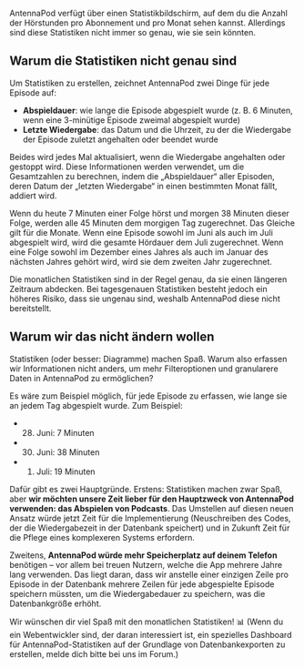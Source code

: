AntennaPod verfügt über einen Statistikbildschirm, auf dem du die Anzahl der Hörstunden pro Abonnement und pro Monat sehen kannst. Allerdings sind diese Statistiken nicht immer so genau, wie sie sein könnten.

## Warum die Statistiken nicht genau sind

Um Statistiken zu erstellen, zeichnet AntennaPod zwei Dinge für jede Episode auf:

* **Abspieldauer**: wie lange die Episode abgespielt wurde (z. B. 6 Minuten, wenn eine 3-minütige Episode zweimal abgespielt wurde)
* **Letzte Wiedergabe**: das Datum und die Uhrzeit, zu der die Wiedergabe der Episode zuletzt angehalten oder beendet wurde

Beides wird jedes Mal aktualisiert, wenn die Wiedergabe angehalten oder gestoppt wird. Diese Informationen werden verwendet, um die Gesamtzahlen zu berechnen, indem die „Abspieldauer“ aller Episoden, deren Datum der „letzten Wiedergabe“ in einen bestimmten Monat fällt, addiert wird.

Wenn du heute 7 Minuten einer Folge hörst und morgen 38 Minuten dieser Folge, werden alle 45 Minuten dem morgigen Tag zugerechnet. Das Gleiche gilt für die Monate. Wenn eine Episode sowohl im Juni als auch im Juli abgespielt wird, wird die gesamte Hördauer dem Juli zugerechnet. Wenn eine Folge sowohl im Dezember eines Jahres als auch im Januar des nächsten Jahres gehört wird, wird sie dem zweiten Jahr zugerechnet.

Die monatlichen Statistiken sind in der Regel genau, da sie einen längeren Zeitraum abdecken. Bei tagesgenauen Statistiken besteht jedoch ein höheres Risiko, dass sie ungenau sind, weshalb AntennaPod diese nicht bereitstellt.

## Warum wir das nicht ändern wollen

Statistiken (oder besser: Diagramme) machen Spaß. Warum also erfassen wir Informationen nicht anders, um mehr Filteroptionen und granularere Daten in AntennaPod zu ermöglichen?

Es wäre zum Beispiel möglich, für jede Episode zu erfassen, wie lange sie an jedem Tag abgespielt wurde. Zum Beispiel:

* 28. Juni: 7 Minuten
* 30. Juni: 38 Minuten
* 1. Juli: 19 Minuten

Dafür gibt es zwei Hauptgründe. Erstens: Statistiken machen zwar Spaß, aber **wir möchten unsere Zeit lieber für den Hauptzweck von AntennaPod verwenden: das Abspielen von Podcasts**. Das Umstellen auf diesen neuen Ansatz würde jetzt Zeit für die Implementierung (Neuschreiben des Codes, der die Wiedergabezeit in der Datenbank speichert) und in Zukunft Zeit für die Pflege eines komplexeren Systems erfordern.

Zweitens, **AntennaPod würde mehr Speicherplatz auf deinem Telefon** benötigen – vor allem bei treuen Nutzern, welche die App mehrere Jahre lang verwenden. Das liegt daran, dass wir anstelle einer einzigen Zeile pro Episode in der Datenbank mehrere Zeilen für jede abgespielte Episode speichern müssten, um die Wiedergabedauer zu speichern, was die Datenbankgröße erhöht.

Wir wünschen dir viel Spaß mit den monatlichen Statistiken! 📊 (Wenn du ein Webentwickler sind, der daran interessiert ist, ein spezielles Dashboard für AntennaPod-Statistiken auf der Grundlage von Datenbankexporten zu erstellen, melde dich bitte bei uns im Forum.)
